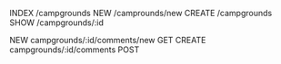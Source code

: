 INDEX   /campgrounds
NEW     /camprounds/new
CREATE  /campgrounds
SHOW    /campgrounds/:id


NEW     campgrounds/:id/comments/new  GET
CREATE  campgrounds/:id/comments      POST
